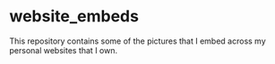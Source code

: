 # website_embeds
This repository contains some of the pictures that I embed across my personal websites that I own.
